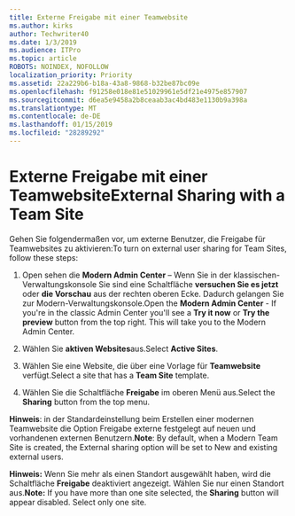 ```yaml
---
title: Externe Freigabe mit einer Teamwebsite
ms.author: kirks
author: Techwriter40
ms.date: 1/3/2019
ms.audience: ITPro
ms.topic: article
ROBOTS: NOINDEX, NOFOLLOW
localization_priority: Priority
ms.assetid: 22a229b6-b18a-43a8-9868-b32be87bc09e
ms.openlocfilehash: f91258e018e81e51029961e5df21e4975e857907
ms.sourcegitcommit: d6ea5e9458a2b8ceaab3ac4bd483e1130b9a398a
ms.translationtype: MT
ms.contentlocale: de-DE
ms.lasthandoff: 01/15/2019
ms.locfileid: "28289292"
---
```

# <a name="external-sharing-with-a-team-site"></a><span data-ttu-id="48a04-102">Externe Freigabe mit einer Teamwebsite</span><span class="sxs-lookup"><span data-stu-id="48a04-102">External Sharing with a Team Site</span></span>

<span data-ttu-id="48a04-103">Gehen Sie folgendermaßen vor, um externe Benutzer, die Freigabe für Teamwebsites zu aktivieren:</span><span class="sxs-lookup"><span data-stu-id="48a04-103">To turn on external user sharing for Team Sites, follow these steps:</span></span> 
  
1. <span data-ttu-id="48a04-p101">Open sehen die **Modern Admin Center** – Wenn Sie in der klassischen-Verwaltungskonsole Sie sind eine Schaltfläche **versuchen Sie es jetzt** oder **die Vorschau** aus der rechten oberen Ecke. Dadurch gelangen Sie zur Modern-Verwaltungskonsole.</span><span class="sxs-lookup"><span data-stu-id="48a04-p101">Open the **Modern Admin Center** - If you're in the classic Admin Center you'll see a **Try it now** or **Try the preview** button from the top right. This will take you to the Modern Admin Center.</span></span> 
  
2. <span data-ttu-id="48a04-106">Wählen Sie **aktiven Websites**aus.</span><span class="sxs-lookup"><span data-stu-id="48a04-106">Select **Active Sites**.</span></span> 
  
3. <span data-ttu-id="48a04-107">Wählen Sie eine Website, die über eine Vorlage für **Teamwebsite** verfügt.</span><span class="sxs-lookup"><span data-stu-id="48a04-107">Select a site that has a **Team Site** template.</span></span> 
  
4. <span data-ttu-id="48a04-108">Wählen Sie die Schaltfläche **Freigabe** im oberen Menü aus.</span><span class="sxs-lookup"><span data-stu-id="48a04-108">Select the **Sharing** button from the top menu.</span></span> 
  
 <span data-ttu-id="48a04-109">**Hinweis**: in der Standardeinstellung beim Erstellen einer modernen Teamwebsite die Option Freigabe externe festgelegt auf neuen und vorhandenen externen Benutzern.</span><span class="sxs-lookup"><span data-stu-id="48a04-109">**Note**: By default, when a Modern Team Site is created, the External sharing option will be set to New and existing external users.</span></span> 
  
 <span data-ttu-id="48a04-p102">**Hinweis:** Wenn Sie mehr als einen Standort ausgewählt haben, wird die Schaltfläche **Freigabe** deaktiviert angezeigt. Wählen Sie nur einen Standort aus.</span><span class="sxs-lookup"><span data-stu-id="48a04-p102">**Note:** If you have more than one site selected, the **Sharing** button will appear disabled. Select only one site.</span></span> 
  

